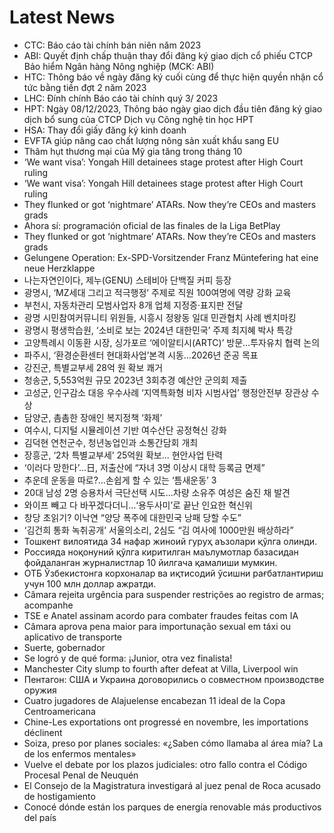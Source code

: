 # Latest News
-  CTC: Báo cáo tài chính bán niên năm 2023
-  ABI: Quyết định chấp thuận thay đổi đăng ký giao dịch cổ phiếu CTCP Bảo hiểm Ngân hàng Nông nghiệp (MCK: ABI)
-  HTC: Thông báo về ngày đăng ký cuối cùng để thực hiện quyền nhận cổ tức bằng tiền đợt 2 năm 2023
-  LHC: Đính chính Báo cáo tài chính quý 3/ 2023
-  HPT: Ngày 08/12/2023, Thông báo ngày giao dịch đầu tiên đăng ký giao dịch bổ sung của CTCP Dịch vụ Công nghệ tin học HPT
-  HSA: Thay đổi giấy đăng ký kinh doanh
-  EVFTA giúp nâng cao chất lượng nông sản xuất khẩu sang EU
-  Thâm hụt thương mại của Mỹ gia tăng trong tháng 10
-  ‘We want visa’: Yongah Hill detainees stage protest after High Court ruling
-  ‘We want visa’: Yongah Hill detainees stage protest after High Court ruling
-  They flunked or got ‘nightmare’ ATARs. Now they’re CEOs and masters grads
-  Ahora sí: programación oficial de las finales de la Liga BetPlay
-  They flunked or got ‘nightmare’ ATARs. Now they’re CEOs and masters grads
-  Gelungene Operation: Ex-SPD-Vorsitzender Franz Müntefering hat eine neue Herzklappe
-  나는자연인이다, 제누(GENU) 스테비아 단백질 커피 등장
-  광명시, ‘MZ세대 그리고 적극행정’ 주제로 직원 100여명에 역량 강화 교육
-  부천시, 자동차관리 모범사업자 8개 업체 지정증·표지판 전달
-  광명 시민참여커뮤니티 위원들, 시흥시 정왕동 일대 민관협치 사례 벤치마킹
-  광명시 평생학습원, ‘소비로 보는 2024년 대한민국’ 주제 최지혜 박사 특강
-  고양특례시 이동환 시장, 싱가포르 ‘에이알티시(ARTC)’ 방문…투자유치 협력 논의
-  파주시, ‘환경순환센터 현대화사업’본격 시동…2026년 준공 목표
-  강진군, 특별교부세 28억 원 확보 쾌거
-  청송군, 5,553억원 규모 2023년 3회추경 예산안 군의회 제출
-  고성군, 인구감소 대응 우수사례 ‘지역특화형 비자 시범사업’ 행정안전부 장관상 수상
-  담양군, 촘촘한 장애인 복지정책 ‘화제’
-  여수시, 디지털 시뮬레이션 기반 여수산단 공정혁신 강화
-  김덕현 연천군수, 청년농업인과 소통간담회 개최
-  장흥군, ‘2차 특별교부세’ 25억원 확보... 현안사업 탄력
-  ‘이러다 망한다’…日, 저출산에 “자녀 3명 이상시 대학 등록금 면제”
-  추운데 운동을 따로?…손쉽게 할 수 있는 ‘틈새운동’ 3
-  20대 남성 2명 승용차서 극단선택 시도…차량 소유주 여성은 숨진 채 발견
-  와이프 빼고 다 바꾸겠다더니…‘용두사미’로 끝난 인요한 혁신위
-  창당 초읽기? 이낙연 “양당 폭주에 대한민국 낭패 당할 수도”
-  ‘김건희 통화 녹취공개’ 서울의소리, 2심도 “김 여사에 1000만원 배상하라”
-  Тошкент вилоятида 34 нафар жиноий гуруҳ аъзолари қўлга олинди.
-  Россияда ноқонуний қўлга киритилган маълумотлар базасидан фойдаланган журналистлар 10 йилгача қамалиши мумкин.
-  ОТБ Ўзбекистонга корхоналар ва иқтисодий ўсишни рағбатлантириш учун 100 млн доллар ажратди.
-  Câmara rejeita urgência para suspender restrições ao registro de armas; acompanhe
-  TSE e Anatel assinam acordo para combater fraudes feitas com IA
-  Câmara aprova pena maior para importunação sexual em táxi ou aplicativo de transporte
-  Suerte, gobernador
-  Se logró y de qué forma: ¡Junior, otra vez finalista!
-  Manchester City slump to fourth after defeat at Villa, Liverpool win
-  Пентагон: США и Украина договорились о совместном производстве оружия
-  Cuatro jugadores de Alajuelense encabezan 11 ideal de la Copa Centroamericana
-  Chine-Les exportations ont progressé en novembre, les importations déclinent
-  Soiza, preso por planes sociales: «¿Saben cómo llamaba al área mía? La de los enfermos mentales»
-  Vuelve el debate por los plazos judiciales: otro fallo contra el Código Procesal Penal de Neuquén
-  El Consejo de la Magistratura investigará al juez penal de Roca acusado de hostigamiento
-  Conocé dónde están los parques de energía renovable más productivos del país
